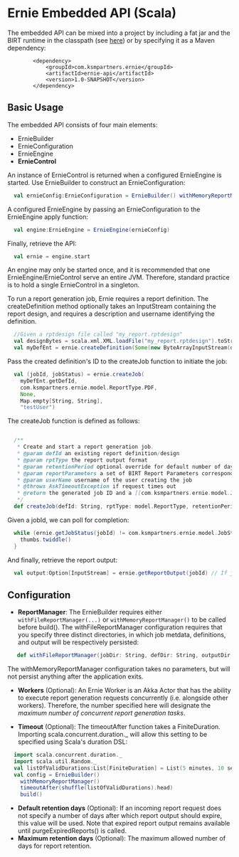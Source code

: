 Ernie Embedded API (Scala)
=======================================
The embedded API can be mixed into a project by including a fat jar and the BIRT runtime in the classpath (see [here](../#prerequisites-and-setup-)) or by specifying it as a Maven dependency:

```
        <dependency>
            <groupId>com.ksmpartners.ernie</groupId>
            <artifactId>ernie-api</artifactId>
            <version>1.0-SNAPSHOT</version>
        </dependency>
```

Basic Usage
-------------------------------
The embedded API consists of four main elements:

- ErnieBuilder
- ErnieConfiguration
- ErnieEngine
- __ErnieControl__

An instance of ErnieControl is returned when a configured ErnieEngine is started. Use ErnieBuilder to construct an ErnieConfiguration:

```scala
  val ernieConfig:ErnieConfiguration = ErnieBuilder() withMemoryReportManager() build
```

A configured ErnieEngine by passing an ErnieConfiguration to the ErnieEngine apply function:

```scala
  val engine:ErnieEngine = ErnieEngine(ernieConfig)
```

Finally, retrieve the API:

```scala
  val ernie = engine.start
```

An engine may only be started once, and it is recommended that one ErnieEngine/ErnieControl serve an entire JVM. Therefore, standard practice is to hold a single ErnieControl in a singleton.

To run a report generation job, Ernie requires a report definition. The createDefinition method optionally takes an InputStream containing the report design, and requires a description and username identifying the definition.

```scala
  //Given a rptdesign file called "my_report.rptdesign"
  val designBytes = scala.xml.XML.loadFile("my_report.rptdesign").toString.getBytes
  val myDefEnt = ernie.createDefinition(Some(new ByteArrayInputStream(designBytes)), "test description", "testUser")
```

Pass the created definition's ID to the createJob function to initiate the job:

```scala
  val (jobId, jobStatus) = ernie.createJob(
    myDefEnt.getDefId, 
    com.ksmpartners.ernie.model.ReportType.PDF,
    None,
    Map.empty[String, String],
    "testUser")
```

The createJob function is defined as follows:

```scala

  /**
   * Create and start a report generation job.
   * @param defId an existing report definition/design
   * @param rptType the report output format
   * @param retentionPeriod optional override for default number of days to retain report output
   * @param reportParameters a set of BIRT Report Parameters corresponding to the parameters specified in the report definition.
   * @param userName username of the user creating the job
   * @throws AskTimeoutException if request times out
   * @return the generated job ID and a [[com.ksmpartners.ernie.model.JobStatus]]
   */
  def createJob(defId: String, rptType: model.ReportType, retentionPeriod: Option[Int], reportParameters: immutable.Map[String, String], userName: String): (Long, model.JobStatus)

```

Given a jobId, we can poll for completion:

```scala
  while (ernie.getJobStatus(jobId) != com.ksmpartners.ernie.model.JobStatus.COMPLETE) {
    thumbs.twiddle()
  }
```

And finally, retrieve the report output:

```scala
  val output:Option[InputStream] = ernie.getReportOutput(jobId) // If job is in progress or incomplete, returns None
```

Configuration
--------------------------------
- __ReportManager__: The ErnieBuilder requires either ``` withFileReportManager(...) ``` or ``` withMemoryReportManager() ``` to be called before build().
  The withFileReportManager configuration requires that you specify three distinct directories, in which job metdata, definitions, and output will be respectively persisted:
  
```scala
   def withFileReportManager(jobDir: String, defDir: String, outputDir: String)
```

  The withMemoryReportManager configuration takes no parameters, but will not persist anything after the application exits.
  
- __Workers__ (Optional): An Ernie Worker is an Akka Actor that has the ability to execute report generation requests concurrently (i.e. alongside other workers). Therefore, the number specified here will designate the _maximum number of concurrent report generation tasks_.

- __Timeout__ (Optional): The timeoutAfter function takes a FiniteDuration. Importing scala.concurrent.duration._ will allow this setting to be specified using Scala's duration DSL:

```scala
  import scala.concurrent.duration._
  import scala.util.Random._
  val listOfValidDurations:List[FiniteDuration] = List(5 minutes, 10 seconds, 2 hours, 35 milliseconds)
  val config = ErnieBuilder() 
    withMemoryReportManager() 
    timeoutAfter(shuffle(listOfValidDurations).head) 
    build()
```

- __Default retention days__ (Optional): If an incoming report request does not specify a number of days after which report output should expire, this value will be used. Note that expired report output remains available until purgeExpiredReports() is called.
- __Maximum retention days__ (Optional): The maximum allowed number of days for report retention.



